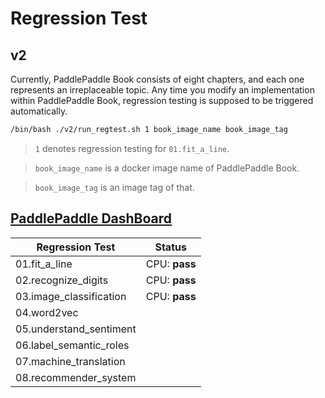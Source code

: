 # Regression Test

## v2

Currently, PaddlePaddle Book consists of eight chapters, and each one represents an irreplaceable topic.
Any time you modify an implementation within PaddlePaddle Book, regression testing is supposed to be
triggered automatically.

```bash
/bin/bash ./v2/run_regtest.sh 1 book_image_name book_image_tag
```

> `1` denotes regression testing for `01.fit_a_line`.

> `book_image_name` is a docker image name of PaddlePaddle Book.

> `book_image_tag` is an image tag of that.


## [PaddlePaddle DashBoard](http://yq01-idl-gpu-jpaas-let01.yq01.baidu.com:8111/overview.html)

| Regression Test          |  Status              |
| ------------------------ |:--------------------:|
| 01.fit_a_line            | CPU: **pass**        |
| 02.recognize_digits      | CPU: **pass**        |
| 03.image_classification  | CPU: **pass**        |
| 04.word2vec              |                      |
| 05.understand_sentiment  | |
| 06.label_semantic_roles  | |
| 07.machine_translation   | |
| 08.recommender_system    | |
